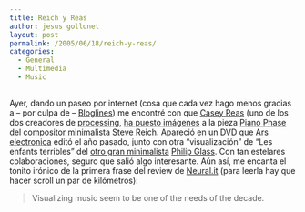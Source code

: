 ```yaml
---
title: Reich y Reas
author: jesus gollonet
layout: post
permalink: /2005/06/18/reich-y-reas/
categories:
  - General
  - Multimedia
  - Music
---
```

Ayer, dando un paseo por internet (cosa que cada vez hago menos gracias a &#8211; por culpa de &#8211; [Bloglines][1]) me encontré con que [Casey Reas][2] (uno de los dos creadores de [processing][3], [ha puesto imágenes][4] a la pieza [Piano Phase][5] del [compositor minimalista][6] [Steve Reich][7]. Apareció en un [DVD][8] que [Ars electronica][9] editó el año pasado, junto con otra &#8220;visualización&#8221; de &#8220;Les enfants terribles&#8221; del [otro gran minimalista][10] [Philip Glass][11]. Con tan estelares colaboraciones, seguro que salió algo interesante. Aún así, me encanta el tonito irónico de la primera frase del review de <a href="http://www.neural.it/english/" tile="Revista de new media, música electrónica y hacktivismo [en] ">Neural.it</a> (para leerla hay que hacer scroll un par de kilómetros):

> Visualizing music seem to be one of the needs of the decade.

 [1]: http://www.bloglines.com "Sedentarismo electrónico en forma de lector de feeds"
 [2]: http://www.reas.com "Website del artista y profesor"
 [3]: http://www.processing.org "Programar es fácil, divertido y creativo"
 [4]: http://www.reas.com/iperimage.php?section=works&#038;work=imagephase_a&#038;id=0 "Screenshots y video (sin sonido) de la pieza"
 [5]: http://en.wikipedia.org/wiki/Piano_Phase "Explicación en la Wikipedia [en]"
 [6]: http://en.wikipedia.org/wiki/Steve_Reich "Steve Reich en la Wikipedia [en]"
 [7]: http://www.stevereich.com/ "Website del músico americano"
 [8]: http://www.aec.at/en/global/publications.asp "Philip Glass / Steve Reich: images 4 music (4º item)"
 [9]: http://www.aec.at/en/index.asp "El cielo en forma de media art center"
 [10]: http://es.wikipedia.org/wiki/Philip_Glass "El otro en la wikipedia"
 [11]: http://www.philipglass.com/ "Website oficial de Philip Glass"